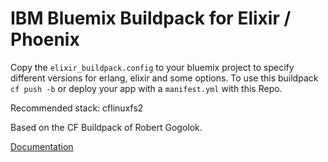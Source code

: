 # IBM Bluemix Buildpack for Elixir / Phoenix

Copy the `elixir_buildpack.config` to your bluemix project to specify different versions for erlang, elixir and some options. To use this buildpack `cf push -b` or deploy your app with a `manifest.yml` with this Repo.

Recommended stack: cflinuxfs2


Based on the CF Buildpack of Robert Gogolok.

[Documentation](http://gogolok.github.io/cloudfoundry-buildpack-elixir-website/)
